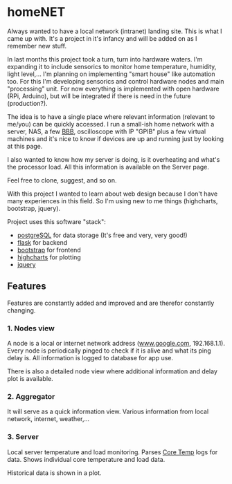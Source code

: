 # homeNET
Always wanted to have a local network (intranet) landing site.
This is what I came up with. It's a project in it's infancy and will be added on as I remember new stuff.

In last months this project took a turn, turn into hardware waters. I'm expanding it to include sensorics to monitor
home temperature, humidity, light level,... I'm planning on implementing "smart house" like automation too.
For this I'm developing sensorics and control hardware nodes and  main "processing" unit. For now everything is
implemented with open hardware (RPi, Arduino), but will be integrated if there is need in the future (production?).

The idea is to have a single place where relevant information (relevant to me/you) can be quickly accessed.
I run a small-ish home network with a server, NAS, a few [BBB](http://beagleboard.org/black), oscilloscope
with IP "GPIB" plus a few virtual machines and it's nice to know if devices are up and running just by
looking at this page.

I also wanted to know how my server is doing, is it overheating and what's the processor load. All this
information is available on the Server page.

Feel free to clone, suggest, and so on.

With this project I wanted to learn about web design because I don't have many experiences in this
field. So I'm using new to me things (highcharts, bootstrap, jquery).

Project uses this software "stack":

* [postgreSQL](http://www.postgresql.org/) for data storage (It's free and very, very good!)
* [flask](http://flask.pocoo.org/) for backend
* [bootstrap](http://getbootstrap.com/) for frontend
* [highcharts](http://www.highcharts.com/) for plotting
* [jquery](https://jquery.com/)

## Features
Features are constantly added and improved and are therefor constantly changing.

### 1. Nodes view
A node is a local or internet network address (www.google.com, 192.168.1.1).
Every node is periodically pinged to check if it is alive and what its ping delay is.
All information is logged to database for app use.

There is also a detailed node view where additional information and delay plot is available.

### 2. Aggregator
It will serve as a quick information view.
Various information from local network, internet, weather,...

### 3. Server
Local server temperature and load monitoring.
Parses [Core Temp](http://www.alcpu.com/CoreTemp/) logs for data. Shows individual core temperature
and load data.

Historical data is shown in a plot.

